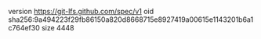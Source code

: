 version https://git-lfs.github.com/spec/v1
oid sha256:9a494223f29fb86150a820d8668715e8927419a00615e1143201b6a1c764ef30
size 4448
